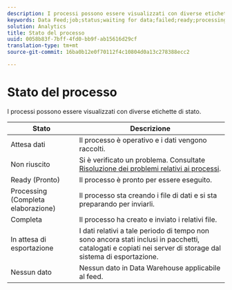 ```yaml
---
description: I processi possono essere visualizzati con diverse etichette di stato.
keywords: Data Feed;job;status;waiting for data;failed;ready;processing;complete;no data
solution: Analytics
title: Stato del processo
uuid: 0058b83f-7bff-4fd0-bb9f-ab15616d29cf
translation-type: tm+mt
source-git-commit: 16ba0b12e0f70112f4c10804d0a13c278388ecc2

---
```



# Stato del processo

I processi possono essere visualizzati con diverse etichette di stato.

| Stato | Descrizione |
|---|---|
| Attesa dati | Il processo è operativo e i dati vengono raccolti. |
| Non riuscito | Si è verificato un problema. Consultate [Risoluzione dei problemi relativi ai processi](/help/export/analytics-data-feed/jobs-troubleshooting.md). |
| Ready (Pronto) | Il processo è pronto per essere eseguito. |
| Processing (Completa elaborazione) | Il processo sta creando i file di dati e si sta preparando per inviarli. |
| Completa | Il processo ha creato e inviato i relativi file. |
| In attesa di esportazione | I dati relativi a tale periodo di tempo non sono ancora stati inclusi in pacchetti, catalogati e copiati nei server di storage dal sistema di esportazione. |
| Nessun dato | Nessun dato in Data Warehouse applicabile al feed. |

